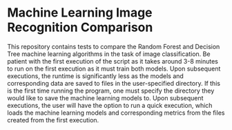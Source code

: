 # Machine Learning Image Recognition Comparison
This repository contains tests to compare the Random Forest and Decision Tree machine learning algorithms in the task of image classification.
Be patient with the first execution of the script as it takes around 3-8 minutes to run on the first execution as it must train both models.
Upon subsequent executions, the runtime is significantly less as the models and corresponding data are saved to files in the user-specified directory.
If this is the first time running the program, one must specify the directory they would like to save the machine learning models to.
Upon subsequent executions, the user will have the option to run a quick execution, which loads the machine learning models and corresponding metrics from the files created from the first execution.

